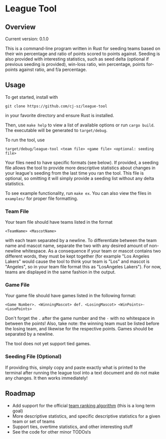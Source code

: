 # League Tool

## Overview

Current version: 0.1.0

This is a command-line program written in Rust for seeding teams based on their win percentage and ratio of points scored to points against. Seeding is also provided with interesting statistics, such as seed delta (optional if previous seeding is provided), win-loss ratio, win percentage, points for-points against ratio, and f/a percentage.

## Usage

To get started, install with 

`git clone https://github.com/cj-sz/league-tool`

in your favorite directory and ensure Rust is installed.

Then, use `make help` to view a list of available options or run `cargo build`. The executable will be generated to `target/debug`.

To run the tool, use

`target/debug/league-tool <team file> <game file> <optional: seeding file>`

Your files need to have specific formats (see below). If provided, a seeding file allows the tool to provide more descriptive statistics about changes in your league's seeding from the last time you ran the tool. This file is optional, so omitting it will simply provide a seeding list without any delta statistics.

To see example functionality, run `make ex`. You can also view the files in `examples/` for proper file formatting.

### Team File

Your team file should have teams listed in the format

`<TeamName> <MascotName>`

with each team separated by a newline. To differentiate between the team name and mascot name, separate the two with any desired amount of non-newline whitespace. As a consequence if your team or mascot contains two different words, they must be kept together (for example "Los Angeles Lakers" would cause the tool to think your team is "Los" and mascot is "Angeles", so in your team file format this as "LosAngeles Lakers"). For now, teams are displayed in the same fashion in the output.

### Game File

Your game file should have games listed in the following format:

`<Game Number>. <WinningMascot> def. <LosingMascot> <WinPoints>-<LosePoints>`

Don't forget the `.` after the game number and the `-` with no whitespace in between the points! Also, take note: the winning team must be listed before the losing team, and likewise for the respective points. Games should be separated by a newline.

The tool does not yet support tied games.

### Seeding File (Optional)

If providing this, simply copy and paste exactly what is printed to the terminal after running the league tool into a text document and do not make any changes. It then works immediately!

## Roadmap

- Add support for the official [team ranking algorithm](https://www.math.umd.edu/~immortal/MATH401/book/ch_team_ranking.pdf) (this is a long term goal)
- More descriptive statistics, and specific descriptive statistics for a given team or set of teams
- Support ties, overtime statistics, and other interesting stuff
- See the code for other minor TODOs!s